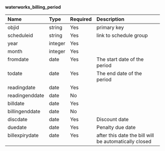 <style>
.table1 th:first-child  {
	width: 110px;
}
.table1 th:nth-of-type(2)  {
	width: 50px;
}
.table1 td {
	vertical-align: top;
}
.table1 {
	font-size: 12px;
}
</style>

__waterworks_billing_period__

<div class="table1">

|Name  	|Type	|Required |Description 						|
|:---   |:---   |---      |:---|
| objid | string | Yes | primary key | 
| scheduleid | string | Yes | link to schedule group | 
| year | integer | Yes | |
| month | integer | Yes | |
| fromdate | date | Yes | The start date of the period  | 
| todate | date | Yes | The end date of the period   |
| readingdate | date | Yes | |
| readingenddate | date | No | |
| billdate | date | Yes | |
| billingenddate | date | No | |
| discdate | date | Yes | Discount date |
| duedate | date | Yes | Penalty due date |
| billexpirydate | date | Yes | after this date the bill will be automatically closed |

</div>